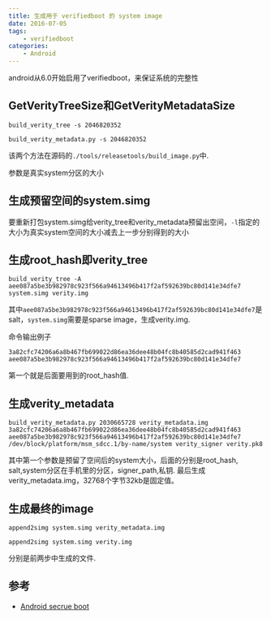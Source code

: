 ```yaml
---
title: 生成用于 verifiedboot 的 system image
date: 2016-07-05
tags:
    - verifiedboot
categories:
    - Android
---
```


android从6.0开始启用了verifiedboot，来保证系统的完整性

## GetVerityTreeSize和GetVerityMetadataSize

`build_verity_tree -s 2046820352`

`build_verity_metadata.py -s 2046820352`

该两个方法在源码的`./tools/releasetools/build_image.py`中.

参数是真实system分区的大小

## 生成预留空间的system.simg

要重新打包system.simg给verity_tree和verity_metadata预留出空间，`-l`指定的大小为真实system空间的大小减去上一步分别得到的大小

<!--more-->

## 生成root_hash即verity_tree

`build_verity_tree -A aee087a5be3b982978c923f566a94613496b417f2af592639bc80d141e34dfe7 system.simg verity.img`

其中`aee087a5be3b982978c923f566a94613496b417f2af592639bc80d141e34dfe7`是salt，`system.simg`需要是sparse image，生成verity.img.

命令输出例子

`3a82cfc74206a6a8b467fb699022d86ea36dee48b04fc8b40585d2cad941f463 aee087a5be3b982978c923f566a94613496b417f2af592639bc80d141e34dfe7`

第一个就是后面要用到的root_hash值.

## 生成verity_metadata

`build_verity_metadata.py 2030665728 verity_metadata.img 3a82cfc74206a6a8b467fb699022d86ea36dee48b04fc8b40585d2cad941f463 aee087a5be3b982978c923f566a94613496b417f2af592639bc80d141e34dfe7 /dev/block/platform/msm_sdcc.1/by-name/system verity_signer verity.pk8`

其中第一个参数是预留了空间后的system大小，后面的分别是root_hash, salt,system分区在手机里的分区，signer_path,私钥. 最后生成verity_metadata.img，32768个字节32kb是固定值。

## 生成最终的image

`append2simg system.simg verity_metadata.img`

`append2simg system.simg verity.img`

分别是前两步中生成的文件.

## 参考

* [Android secrue boot](http://blog.andrsec.com/android/2015/04/10/android-boot-verity.html)